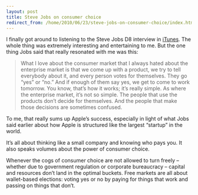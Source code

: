 ```yaml
---
layout: post
title: Steve Jobs on consumer choice
redirect_from: /home/2010/06/23/steve-jobs-on-consumer-choice/index.html
---
```

<p>I finally got around to listening to the Steve Jobs D8 interview in <a href="http://itunes.apple.com/us/podcast/steve-jobs-at-d8-conference/id377953458">iTunes</a>.  The whole thing was extremely interesting and entertaining to me.
But the one thing Jobs said that really resonated with me was this:</p>
<blockquote><p>What I love about the consumer market that I always hated about the enterprise market is that we come up with a product, we try to tell everybody about it, and every person votes for themselves.  They go “yes” or “no.” And if enough of them say yes, we get to come to work tomorrow. You know, that’s how it works; it’s really simple. As where the enterprise market, it’s not so simple.  The people that use the products don’t decide for themselves. And the people that make those decisions are sometimes confused.</p></blockquote>
<p>To me, that really sums up Apple’s success, especially in light of what Jobs said earlier about how Apple is structured like the largest “startup” in the world.</p>
<p>It’s all about thinking like a small company and knowing who pays you.  It also speaks volumes about the power of consumer choice.</p>
<p>Whenever the cogs of consumer choice are not allowed to turn freely – whether due to government regulation or corporate bureaucracy – capital and resources don’t land in the optimal buckets. Free markets are all about wallet-based elections: voting yes or no by paying for  things that work and passing on things that don’t.</p>
